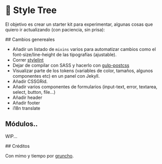 # 🌳 Style Tree

El objetivo es crear un starter kit para experimentar, algunas cosas que quiero ir actualizando (con paciencia, sin prisa):

## Cambios genereales

* Añadir un listado de `mixins` varios para automatizar cambios como el font-size/line-height de las tipografías (ajustable).
* Correr [stylelint](https://stylelint.io/)
* Dejar de compilar con SASS y hacerlo con [gulp-postcss](https://github.com/postcss/gulp-postcss)
* Visualizar parte de los tokens (variables de color, tamaños, algunos componentes etc) en un panel con Jekyll.
* Añadir CSSGRid.
* Añadir varios componentes de formularios (input-text, error, textarea, select, button, file...)
* Añadir header
* Añadir footer
* i18n translate

## Módulos.. 

WIP...

## Créditos

Con mimo y tiempo por [gruncho](http://worldx3.com).

